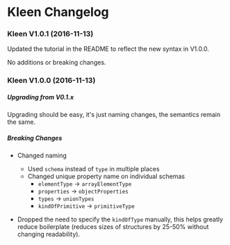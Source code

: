 # Kleen Changelog

### Kleen V1.0.1 (2016-11-13)

Updated the tutorial in the README to reflect the new syntax in V1.0.0.

No additions or breaking changes.

### Kleen V1.0.0 (2016-11-13)

##### Upgrading from V0.1.x

Upgrading should be easy, it's just naming changes, the semantics remain the
same.

##### Breaking Changes

- Changed naming
  - Used `schema` instead of `type` in multiple places
  - Changed unique property name on individual schemas
    - `elementType` -> `arrayElementType`
    - `properties` -> `objectProperties`
    - `types` -> `unionTypes`
    - `kindOfPrimitive` -> `primitiveType`

- Dropped the need to specify the `kindOfType` manually, this helps greatly
  reduce boilerplate (reduces sizes of structures by 25-50% without changing
  readability).
